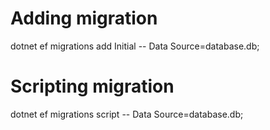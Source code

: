 ﻿# Adding migration

dotnet ef migrations add Initial -- Data Source=database.db;

# Scripting migration

dotnet ef migrations script -- Data Source=database.db;